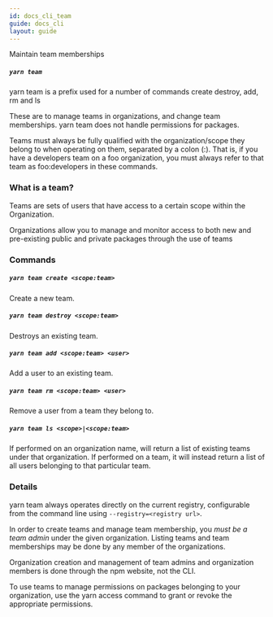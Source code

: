 ```yaml
---
id: docs_cli_team
guide: docs_cli
layout: guide
---
```


<p class="lead">Maintain team memberships</p>

##### `yarn team` <a class="toc" id="toc-yarn-team" href="#toc-yarn-team"></a>

yarn team is a prefix used for a number of commands create destroy, add, rm and ls

These are to manage teams in organizations, and change team memberships. yarn team does not handle permissions for packages.

Teams must always be fully qualified with the organization/scope they belong to when operating on them, separated by a colon (:). That is, if you have a developers team on a foo organization, you must always refer to that team as foo:developers in these commands.

### What is a team? <a class="toc" id="toc-what-is-a-team" href="#toc-what-is-a-team"></a>

Teams are sets of users that have access to a certain scope within the Organization.

Organizations allow you to manage and monitor access to both new and pre-existing public and private packages through the use of teams

### Commands <a class="toc" id="toc-commands" href="#toc-commands"></a>

##### `yarn team create <scope:team>` <a class="toc" id="toc-yarn-team-create" href="#toc-yarn-team-create"></a>

Create a new team.

##### `yarn team destroy <scope:team>` <a class="toc" id="toc-yarn-team-destroy" href="#toc-yarn-team-destroy"></a>

Destroys an existing team.

##### `yarn team add <scope:team> <user>` <a class="toc" id="toc-yarn-team-add" href="#toc-yarn-team-add"></a>

Add a user to an existing team.

##### `yarn team rm <scope:team> <user>` <a class="toc" id="toc-yarn-team-rm" href="#toc-yarn-team-rm"></a>

Remove a user from a team they belong to.

##### `yarn team ls <scope>|<scope:team>` <a class="toc" id="toc-yarn-team-ls" href="#toc-yarn-team-ls"></a>

If performed on an organization name, will return a list of existing teams under that organization. If performed on a team, it will instead return a list of all users belonging to that particular team.

### Details

yarn team always operates directly on the current registry, configurable from the command line using `--registry=<registry url>`.

In order to create teams and manage team membership, you _must be a team admin_ under the given organization. Listing teams and team memberships may be done by any member of the organizations.

Organization creation and management of team admins and organization members is done through the npm website, not the CLI.

To use teams to manage permissions on packages belonging to your organization, use the yarn access command to grant or revoke the appropriate permissions.
